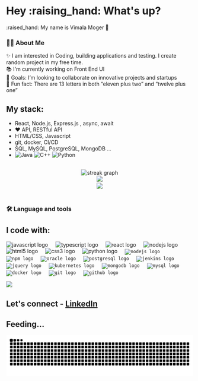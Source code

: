 <h1 align="left">Hey :raising_hand: What's up?</h1>
<p align="left">:raised_hand:  My name is Vimala Moger 👀</p>

<h3 align="left">👩‍💻  About Me</h3>

<p align="left">✨ I am interested in Coding, building applications and testing. I create random project in my free time. 
  <br>📚 I'm currently working on Front End UI
  <br>🎯 Goals:  I’m looking to collaborate on innovative projects and startups
  <br>🎲 Fun fact: There are 13 letters in both “eleven plus two” and “twelve plus one”</p>

  ## My stack:
- React, Node.js, Express.js , async, await
- ❤️ API, RESTful API
- HTML/CSS, Javascript
- git, docker, CI/CD
- SQL, MySQL, PostgreSQL, MongoDB ...
- ![Java](https://img.shields.io/badge/java-%23ED8B00.svg?style=for-the-badge&logo=openjdk&logoColor=white) ![C++](https://img.shields.io/badge/c++-%2300599C.svg?style=for-the-badge&logo=c%2B%2B&logoColor=white) ![Python](https://img.shields.io/badge/python-3670A0?style=for-the-badge&logo=python&logoColor=ffdd54)
 <br>
<div align="center">
  <img src="https://streak-stats.demolab.com?user=VimalaMoger&locale=en&mode=daily&theme=dark&hide_border=false&border_radius=5&order=3" height="220" alt="streak graph"  />
  <br/>
  <img src="https://github-readme-stats.vercel.app/api/top-langs/?username=VimalaMoger&theme=aura&hide_border=true&include_all_commits=true&count_private=true&layout=compact" width="36%" />
 </br>
 <img width="440px" src="https://github-readme-activity-graph.vercel.app/graph?username=VimalaMoger&theme=github">
</div>
<br>
<h3 align="left">🛠 Language and tools</h3>
<h2 align="left"><b>I code with: </b></h2>
<div align="left">
  <img src="https://cdn.jsdelivr.net/gh/devicons/devicon/icons/javascript/javascript-original.svg" height="40" alt="javascript logo"  />
  <img width="12" />
  <img src="https://cdn.jsdelivr.net/gh/devicons/devicon/icons/typescript/typescript-original.svg" height="40" alt="typescript logo"  />
  <img width="12" />
  <img src="https://cdn.jsdelivr.net/gh/devicons/devicon/icons/react/react-original.svg" height="40" alt="react logo"  />
  <img width="12" />
  <img src="https://cdn.jsdelivr.net/gh/devicons/devicon/icons/nodejs/nodejs-original.svg" height="40" alt="nodejs logo"  />
  <img width="12" />  
  <img src="https://cdn.jsdelivr.net/gh/devicons/devicon/icons/html5/html5-original.svg" height="30" alt="html5 logo"  />
  <img width="12" />
  <img src="https://cdn.jsdelivr.net/gh/devicons/devicon/icons/css3/css3-original.svg" height="30" alt="css3 logo"  />
  <img width="12" />
  <img src="https://cdn.jsdelivr.net/gh/devicons/devicon/icons/python/python-original.svg" height="30" alt="python logo"  />
  <img width="12" />
  <code><img src="https://cdn.jsdelivr.net/gh/devicons/devicon/icons/nodejs/nodejs-original.svg" height="30" alt="nodejs logo"  /></code>
  <img width="12" />
  <code><img src="https://cdn.jsdelivr.net/gh/devicons/devicon/icons/npm/npm-original-wordmark.svg" height="30" alt="npm logo"  /></code>
  <img width="12" />
  <code><img src="https://cdn.simpleicons.org/oracle/F80000" height="30" alt="oracle logo"  /></code>
  <img width="12" />
  <code><img src="https://cdn.jsdelivr.net/gh/devicons/devicon/icons/postgresql/postgresql-original.svg" height="30" alt="postgresql logo"  /></code>
  <img width="12" />
  <code><img src="https://skillicons.dev/icons?i=jenkins" height="30" alt="jenkins logo"  /></code>
  <img width="12" />
  <code><img src="https://cdn.jsdelivr.net/gh/devicons/devicon/icons/jquery/jquery-original.svg" height="30" alt="jquery logo"  /></code>
  <img width="12" />
  <code><img src="https://cdn.jsdelivr.net/gh/devicons/devicon/icons/kubernetes/kubernetes-plain.svg" height="30" alt="kubernetes logo"  /></code>
  <img width="12" />
  <code><img src="https://cdn.jsdelivr.net/gh/devicons/devicon/icons/mongodb/mongodb-original.svg" height="30" alt="mongodb logo"  /></code>
  <img width="12" />
  <code><img src="https://skillicons.dev/icons?i=mysql" height="30" alt="mysql logo"  /></code>
  <img width="12" />
  <code><img src="https://cdn.jsdelivr.net/gh/devicons/devicon/icons/docker/docker-original.svg" height="30" alt="docker logo"  /></code>
  <img width="12" />
  <code><img src="https://cdn.jsdelivr.net/gh/devicons/devicon/icons/git/git-original.svg" height="30" alt="git logo"  /></code>
  <img width="12" />
  <code><img src="https://skillicons.dev/icons?i=github" height="30" alt="github logo"  /></code>
  <img width="12" />
</div>
<p>
  <a href="https://skillicons.dev">
    <img src="https://skillicons.dev/icons?i=postman,vscode,bootstrap,java,angular,spring,heroku,aws,tomcat" />
  </a>
</p>

## Let's connect - [LinkedIn](https://www.linkedin.com/in/vimala-moger-73b291302 "My LinkedIn profile page")

## Feeding...
![snake gif](https://github.com/VimalaMoger/VimalaMoger/blob/output/github-contribution-grid-snake.svg)
